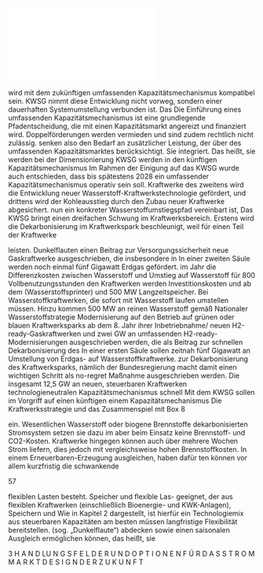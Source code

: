 ![./pages/page59.pdf](../assets/./pages/page59.pdf)




wird mit dem zukünftigen umfassenden Kapazitätsmechanismus kompatibel sein.
KWSG nimmt diese Entwicklung nicht vorweg, sondern
einer dauerhaften Systemumstellung verbunden ist. Das
Die Einführung eines umfassenden Kapazitätsmechanismus ist eine grundlegende Pfadentscheidung, die mit
einen Kapazitätsmarkt angereizt und finanziert wird. Doppelförderungen werden vermieden und sind zudem rechtlich nicht zulässig.
senken also den Bedarf an zusätzlicher Leistung, der über
des umfassenden Kapazitätsmarktes berücksichtigt. Sie
integriert. Das heißt, sie werden bei der Dimensionierung
KWSG werden in den künftigen Kapazitätsmechanismus
Im Rahmen der Einigung auf das KWSG wurde auch entschieden, dass bis spätestens 2028 ein umfassender Kapazitätsmechanismus operativ sein soll. Kraftwerke des
zweitens wird die Entwicklung neuer Wasserstoff-Kraftwerkstechnologie gefördert, und drittens wird der Kohleausstieg durch den Zubau neuer Kraftwerke abgesichert.
nun ein konkreter Wasserstoffumstiegspfad vereinbart ist,
Das KWSG bringt einen dreifachen Schwung im Kraftwerksbereich. Erstens wird die Dekarbonisierung im Kraftwerkspark beschleunigt, weil für einen Teil der Kraftwerke

leisten.
Dunkelflauten einen Beitrag zur Versorgungssicherheit
neue Gaskraftwerke ausgeschrieben, die insbesondere in
In einer zweiten Säule werden noch einmal fünf Gigawatt
Erdgas gefördert.
im Jahr die Differenzkosten zwischen Wasserstoff und
Umstieg auf Wasserstoff für 800 Vollbenutzungsstunden
den Kraftwerken werden Investitionskosten und ab dem
(Wasserstoffsprinter) und 500 MW Langzeitspeicher. Bei
Wasserstoffkraftwerken, die sofort mit Wasserstoff laufen
umstellen müssen. Hinzu kommen 500 MW an reinen
Wasserstoff gemäß Nationaler Wasserstoffstrategie
Modernisierung auf den Betrieb auf grünen oder blauen
Kraftwerksparks ab dem 8. Jahr ihrer Inbetriebnahme/
neuen H2-ready-Gaskraftwerken und zwei GW an umfassenden H2-ready-Modernisierungen ausgeschrieben werden, die als Beitrag zur schnellen Dekarbonisierung des
In einer ersten Säule sollen zeitnah fünf Gigawatt an
Umstellung von Erdgas- auf Wasserstoffkraftwerke.
zur Dekarbonisierung des Kraftwerksparks, nämlich der
Bundesregierung macht damit einen wichtigen Schritt
als no-regret Maßnahme ausgeschrieben werden. Die
insgesamt 12,5 GW an neuen, steuerbaren Kraftwerken
technologieneutralen Kapazitätsmechanismus schnell
Mit dem KWSG sollen im Vorgriff auf einen künftigen
einem Kapazitätsmechanismus
Die Kraftwerksstrategie und das Zusammenspiel mit
Box 8

ein.
Wesentlichen Wasserstoff oder biogene Brennstoffe
dekarbonisierten Stromsystem setzen sie dazu im
aber beim Einsatz keine Brennstoff- und CO2-Kosten. Kraftwerke hingegen können auch über mehrere Wochen Strom liefern, dies jedoch mit vergleichsweise hohen Brennstoffkosten. In einem
Erneuerbaren-Erzeugung ausgleichen, haben dafür
ten können vor allem kurzfristig die schwankende

57

flexiblen Lasten besteht. Speicher und flexible Las-
geeignet, der aus flexiblen Kraftwerken (einschließlich Bioenergie- und KWK-Anlagen), Speichern und
Wie in Kapitel 2 dargestellt, ist hierfür ein Technologiemix aus steuerbaren Kapazitäten am besten
müssen langfristige Flexibilität bereitstellen.
(sog. „Dunkelflaute“) abdecken sowie einen saisonalen Ausgleich ermöglichen können, das heißt, sie

3 H A N D LU N G S F E L D E R U N D O P T I O N E N F Ü R D A S S T R O M M A R K T D E S I G N D E R Z U K U N F T
